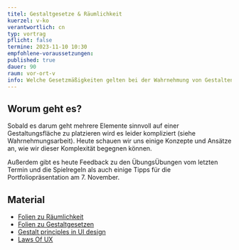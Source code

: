 ```yaml
---
titel: Gestaltgesetze & Räumlichkeit
kuerzel: v-ko
verantwortlich: cn
typ: vortrag
pflicht: false
termine: 2023-11-10 10:30
empfohlene-voraussetzungen: 
published: true
dauer: 90
raum: vor-ort-v
info: Welche Gesetzmäßigkeiten gelten bei der Wahrnehmung von Gestalten und wie können wir diese im Designprozess einsetzen?
---
```



## Worum geht es?

Sobald es darum geht mehrere Elemente sinnvoll auf einer Gestaltungsfläche zu platzieren wird es leider kompliziert (siehe Wahrnehmungsarbeit). Heute schauen wir uns einige Konzepte und Ansätze an, wie wir dieser Komplexität begegnen können. 

Außerdem gibt es heute Feedback zu den ÜbungsÜbungen vom letzten Termin und die Spielregeln als auch einige Tipps für die Portfoliopräsentation am 7. November.

## Material
- [Folien zu Räumlichkeit](https://cnoss.github.io/slides/presentations/screendesign/raeumlichkeit/)
- [Folien zu Gestaltgesetzen](https://cnoss.github.io/slides/presentations/screendesign/gestaltgesetze/)
- [Gestalt principles in UI design](https://medium.muz.li/gestalt-principles-in-ui-design-6b75a41e9965)
- [Laws Of UX](https://lawsofux.com)
